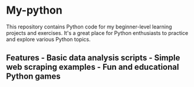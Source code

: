 # My-python
This repository contains Python code for my beginner-level learning projects and exercises. It's a great place for Python enthusiasts to practice and explore various Python topics. 
## Features  - Basic data analysis scripts - Simple web scraping examples - Fun and educational Python games
